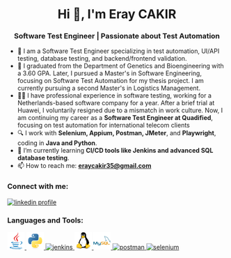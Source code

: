<h1 align="center">Hi 👋, I'm Eray CAKIR</h1>
<h3 align="center">Software Test Engineer | Passionate about Test Automation</h3>

- 💬 I am a Software Test Engineer specializing in test automation, UI/API testing, database testing, and backend/frontend validation.  
- 🔭 I graduated from the Department of Genetics and Bioengineering with a 3.60 GPA. Later, I pursued a Master's in Software Engineering, focusing on Software Test Automation for my thesis project. I am currently pursuing a second Master's in Logistics Management.  
- 👨‍💻 I have professional experience in software testing, working for a Netherlands-based software company for a year. After a brief trial at Huawei, I voluntarily resigned due to a mismatch in work culture. Now, I am continuing my career as a **Software Test Engineer at Quadified**, focusing on test automation for international telecom clients 
- 🔍 I work with **Selenium, Appium, Postman, JMeter**, and **Playwright**, coding in **Java and Python**.  
- 📝 I’m currently learning **CI/CD tools like Jenkins and advanced SQL database testing**.  
- 📫 How to reach me: **eraycakir35@gmail.com**  

<h3 align="left">Connect with me:</h3>
<p align="left">
<a href="https://www.linkedin.com/in/eray-cakir-2e1/" target="blank"><img align="center" src="https://raw.githubusercontent.com/rahuldkjain/github-profile-readme-generator/master/src/images/icons/Social/linked-in-alt.svg" alt="linkedin profile" height="30" width="40" /></a>
</p>

<h3 align="left">Languages and Tools:</h3>
<p align="left"> 
<a href="https://www.java.com" target="_blank" rel="noreferrer"> <img src="https://raw.githubusercontent.com/devicons/devicon/master/icons/java/java-original.svg" alt="java" width="40" height="40"/> </a> 
<a href="https://www.python.org/" target="_blank" rel="noreferrer"> <img src="https://raw.githubusercontent.com/devicons/devicon/master/icons/python/python-original.svg" alt="python" width="40" height="40"/> </a>
<a href="https://www.jenkins.io" target="_blank" rel="noreferrer"> <img src="https://www.vectorlogo.zone/logos/jenkins/jenkins-icon.svg" alt="jenkins" width="40" height="40"/> </a> 
<a href="https://www.linux.org/" target="_blank" rel="noreferrer"> <img src="https://raw.githubusercontent.com/devicons/devicon/master/icons/linux/linux-original.svg" alt="linux" width="40" height="40"/> </a> 
<a href="https://www.mysql.com/" target="_blank" rel="noreferrer"> <img src="https://raw.githubusercontent.com/devicons/devicon/master/icons/mysql/mysql-original-wordmark.svg" alt="mysql" width="40" height="40"/> </a> 
<a href="https://postman.com" target="_blank" rel="noreferrer"> <img src="https://www.vectorlogo.zone/logos/getpostman/getpostman-icon.svg" alt="postman" width="40" height="40"/> </a> 
<a href="https://www.selenium.dev" target="_blank" rel="noreferrer"> <img src="https://raw.githubusercontent.com/detain/svg-logos/780f25886640cef088af994181646db2f6b1a3f8/svg/selenium-logo.svg" alt="selenium" width="40" height="40"/> </a>
</p>
